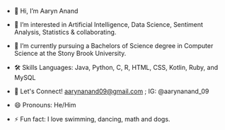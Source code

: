 - 👋 Hi, I’m Aaryn Anand
  
- 👀 I’m interested in Artificial Intelligence, Data Science, Sentiment Analysis, Statistics & collaborating.
  
- 🌱 I’m currently pursuing a Bachelors of Science degree in Computer Science at the Stony Brook University.

- 🛠 Skills
Languages: Java, Python, C, R, HTML, CSS, Kotlin, Ruby, and MySQL

- 🤝 Let's Connect!
aarynanand09@gmail.com ; IG: @aarynanand_09

- 😄 Pronouns: He/Him
  
- ⚡ Fun fact:
  I love swimming, dancing, math and dogs.

